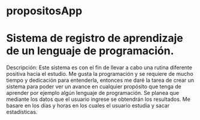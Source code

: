 # propositosApp

# Sistema de registro de aprendizaje de un lenguaje de programación.

Descripción: Este sistema es con el fin de llevar a cabo una rutina diferente positiva hacia el estudio. 
Me gusta la programación y se requiere de mucho tiempo y dedicación para entenderla, entonces me daré la tarea de crear un sistema para poder ver un avance en cualquier propósito que tenga de aprender por ejemplo algún lenguaje de programación. Se planea que mediante los datos que el usuario ingrese se obtendrán los resultados. Me basare en los días y horas en los cuales el usuario estudia y sacar estadísticas.
